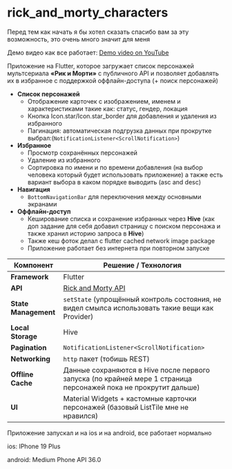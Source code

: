 # rick_and_morty_characters

Перед тем как начать я бы хотел сказать спасибо вам за эту возможность, это очень много значит для меня

Демо видео как все работает:
[Demo video on YouTube](https://youtu.be/Qi0-wy18HXY)

Приложение на Flutter, которое загружает список персонажей мультсериала **«Рик и Морти»** с публичного API и позволяет добавлять их в избранное с поддержкой оффлайн-доступа (+ поиск персонажей)

- **Список персонажей**
  - Отображение карточек с изображением, именем и характеристиками такие как: статус, гендер, локация
  - Кнопка Icon.star/Icon.star_border для добавления и удаления из избранного
  - Пагинация: автоматическая подгрузка данных при прокрутке выбрал:(`NotificationListener<ScrollNotification>`)
- **Избранное**
  - Просмотр сохранённых персонажей
  - Удаление из избранного
  - Сортировка по имени и по времени добавления (на выбор человека который будет использовать приложение) а также есть вариант выбора в каком порядке выводить (asc and desc)
- **Навигация**
  - `BottomNavigationBar` для переключения между основными экранами
- **Оффлайн-доступ**
  - Кеширование списка и сохранение избранных через **Hive** (как доп задание для себя добавил страницу с поиском персонажа и также хранил историю запроса в **Hive**)
  - Также кеш фоток делал с flutter cached network image package
  - Приложение работает без интернета при повторном запуске

| Компонент              | Решение / Технология              |
|------------------------|-----------------------------------|
| **Framework**          | Flutter                           |
| **API**                | [Rick and Morty API](https://rickandmortyapi.com/documentation/) |
| **State Management**   | `setState` (упрощённый контроль состояния, не видел смылса использовать такие вещи как Provider) |
| **Local Storage**      | Hive                              |
| **Pagination**         | `NotificationListener<ScrollNotification>` |
| **Networking**         | `http` пакет (тобишь REST)        |
| **Offline Cache**      | Данные сохраняются в Hive после первого запуска (по крайней мере 1 страница персонажей пока не прокрутит дальше) |
| **UI**                 | Material Widgets + кастомные карточки персонажей (базовый ListTile мне не нравился) |

Приложение запускал и на ios и на android, все работает нормально

ios: IPhone 19 Plus

android: Medium Phone API 36.0
